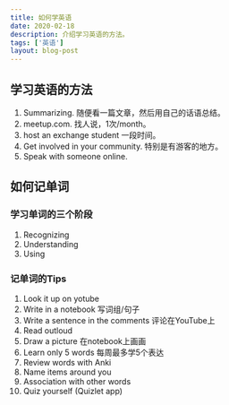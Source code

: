 ```yaml
---
title: 如何学英语
date: 2020-02-18
description: 介绍学习英语的方法。
tags: ['英语']
layout: blog-post
---
```


## 学习英语的方法
1. Summarizing. 随便看一篇文章，然后用自己的话语总结。
2. meetup.com. 找人说，1次/month。
3. host an exchange student 一段时间。
4. Get involved in your community. 特别是有游客的地方。
5. Speak with someone online.

## 如何记单词

### 学习单词的三个阶段
1. Recognizing
2. Understanding
3. Using

### 记单词的Tips
1. Look it up on yotube
2. Write in a notebook 写词组/句子
3. Write a sentence in the comments 评论在YouTube上
4. Read outloud
5. Draw a picture 在notebook上画画
6. Learn only 5 words 每周最多学5个表达
7. Review words with Anki
8. Name items around you
9. Association with other words
10. Quiz yourself (Quizlet app)

